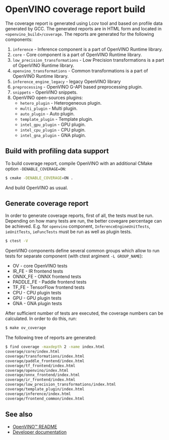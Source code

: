 # OpenVINO coverage report build

The coverage report is generated using Lcov tool and based on profile data generated by GCC.
The generated reports are in HTML form and located in `<openvino_build>/coverage`. The reports are generated for the following components:

1. `inference` - Inference component is a part of OpenVINO Runtime library.
1. `core` - Core component is a part of OpenVINO Runtime library.
1. `low_precision_transformations` - Low Precision transformations is a part of OpenVINO Runtime library.
1. `openvino_transformations` - Common transformations is a part of OpenVINO Runtime library.
1. `inference_engine_legacy` - legacy OpenVINO library
1. `preprocessing` - OpenVINO G-API based preprocessing plugin.
1. `snippets` - OpenVINO snippets.
1. OpenVINO open-sources plugins:
    - `hetero_plugin` - Heterogeneous plugin.
    - `multi_plugin` - Multi plugin.
    - `auto_plugin` - Auto plugin.
    - `template_plugin` - Template plugin.
    - `intel_gpu_plugin` - GPU plugin.
    - `intel_cpu_plugin` - CPU plugin.
    - `intel_gna_plugin` - GNA plugin.

## Build with profiling data support

To build coverage report, compile OpenVINO with an additional CMake option `-DENABLE_COVERAGE=ON`:

```bash
$ cmake -DENABLE_COVERAGE=ON .
```

And build OpenVINO as usual.

## Generate coverage report

In order to generate coverage reports, first of all, the tests must be run. Depending on how many tests are run, the better covegare percentage can be achieved. E.g. for `openvino` component, `InferenceEngineUnitTests`, `ieUnitTests`, `ieFuncTests` must be run as well as plugin tests.

```bash
$ ctest -V
```

OpenVINO components define several common groups which allow to run tests for separate component (with ctest argiment `-L GROUP_NAME`):

 - OV - core OpenVINO tests
 - IR_FE - IR frontend tests
 - ONNX_FE - ONNX frontend tests
 - PADDLE_FE - Paddle frontend tests
 - TF_FE - TensorFlow frontend tests
 - CPU - CPU plugin tests
 - GPU - GPU plugin tests
 - GNA - GNA plugin tests


After sufficient number of tests are executed, the coverage numbers can be calculated. In order to do this, run:

```bash
$ make ov_coverage
```

The following tree of reports are generated:

```bash
$ find coverage -maxdepth 2 -name index.html
coverage/core/index.html
coverage/transformations/index.html
coverage/paddle_frontend/index.html
coverage/tf_frontend/index.html
coverage/openvino/index.html
coverage/onnx_frontend/index.html
coverage/ir_frontend/index.html
coverage/low_precision_transformations/index.html
coverage/template_plugin/index.html
coverage/inference/index.html
coverage/frontend_common/index.html
```

## See also
 * [OpenVINO™ README](../../README.md)
 * [Developer documentation](../../docs/dev/index.md)
